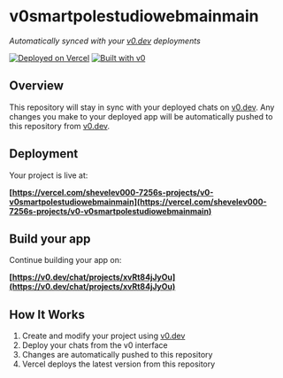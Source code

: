 # v0smartpolestudiowebmainmain

*Automatically synced with your [v0.dev](https://v0.dev) deployments*

[![Deployed on Vercel](https://img.shields.io/badge/Deployed%20on-Vercel-black?style=for-the-badge&logo=vercel)](https://vercel.com/shevelev000-7256s-projects/v0-v0smartpolestudiowebmainmain)
[![Built with v0](https://img.shields.io/badge/Built%20with-v0.dev-black?style=for-the-badge)](https://v0.dev/chat/projects/xvRt84jJyOu)

## Overview

This repository will stay in sync with your deployed chats on [v0.dev](https://v0.dev).
Any changes you make to your deployed app will be automatically pushed to this repository from [v0.dev](https://v0.dev).

## Deployment

Your project is live at:

**[https://vercel.com/shevelev000-7256s-projects/v0-v0smartpolestudiowebmainmain](https://vercel.com/shevelev000-7256s-projects/v0-v0smartpolestudiowebmainmain)**

## Build your app

Continue building your app on:

**[https://v0.dev/chat/projects/xvRt84jJyOu](https://v0.dev/chat/projects/xvRt84jJyOu)**

## How It Works

1. Create and modify your project using [v0.dev](https://v0.dev)
2. Deploy your chats from the v0 interface
3. Changes are automatically pushed to this repository
4. Vercel deploys the latest version from this repository
